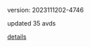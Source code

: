 version: 2023111202-4746

updated 35 avds

[details](https://github.com/0x74f917491bfa7ebfa379/ali_avd_db/blob/master/change_log/2023/11/12/02/4746.txt)